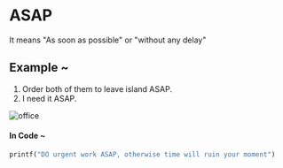 # ASAP

It means "As soon as possible" or "without any delay"

## Example ~

1. Order both of them to leave island ASAP.
2. I need it ASAP.

![office](https://c.tenor.com/jUjassJHDFQAAAAC/the-office.gif)
#### In Code ~
```python
printf("DO urgent work ASAP, otherwise time will ruin your moment")
```

